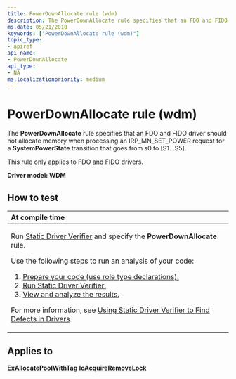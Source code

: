 ```yaml
---
title: PowerDownAllocate rule (wdm)
description: The PowerDownAllocate rule specifies that an FDO and FIDO driver should not allocate memory when processing an IRP\_MN\_SET\_POWER request for a SystemPowerState transition that goes from s0 to \ S1...S5\ .
ms.date: 05/21/2018
keywords: ["PowerDownAllocate rule (wdm)"]
topic_type:
- apiref
api_name:
- PowerDownAllocate
api_type:
- NA
ms.localizationpriority: medium
---
```


# PowerDownAllocate rule (wdm)


The **PowerDownAllocate** rule specifies that an FDO and FIDO driver should not allocate memory when processing an IRP\_MN\_SET\_POWER request for a **SystemPowerState** transition that goes from s0 to \[S1...S5\].

This rule only applies to FDO and FIDO drivers.

**Driver model: WDM**

## How to test

<table>
<colgroup>
<col width="100%" />
</colgroup>
<thead>
<tr class="header">
<th align="left">At compile time</th>
</tr>
</thead>
<tbody>
<tr class="odd">
<td align="left"><p>Run <a href="/windows-hardware/drivers/devtest/static-driver-verifier" data-raw-source="[Static Driver Verifier](./static-driver-verifier.md)">Static Driver Verifier</a> and specify the <strong>PowerDownAllocate</strong> rule.</p>
Use the following steps to run an analysis of your code:
<ol>
<li><a href="/windows-hardware/drivers/devtest/using-static-driver-verifier-to-find-defects-in-drivers#preparing-your-source-code" data-raw-source="[Prepare your code (use role type declarations).](./using-static-driver-verifier-to-find-defects-in-drivers.md#preparing-your-source-code)">Prepare your code (use role type declarations).</a></li>
<li><a href="/windows-hardware/drivers/devtest/using-static-driver-verifier-to-find-defects-in-drivers#running-static-driver-verifier" data-raw-source="[Run Static Driver Verifier.](./using-static-driver-verifier-to-find-defects-in-drivers.md#running-static-driver-verifier)">Run Static Driver Verifier.</a></li>
<li><a href="/windows-hardware/drivers/devtest/using-static-driver-verifier-to-find-defects-in-drivers#viewing-and-analyzing-the-results" data-raw-source="[View and analyze the results.](./using-static-driver-verifier-to-find-defects-in-drivers.md#viewing-and-analyzing-the-results)">View and analyze the results.</a></li>
</ol>
<p>For more information, see <a href="/windows-hardware/drivers/devtest/using-static-driver-verifier-to-find-defects-in-drivers" data-raw-source="[Using Static Driver Verifier to Find Defects in Drivers](./using-static-driver-verifier-to-find-defects-in-drivers.md)">Using Static Driver Verifier to Find Defects in Drivers</a>.</p></td>
</tr>
</tbody>
</table>

## Applies to

[**ExAllocatePoolWithTag**](/windows-hardware/drivers/ddi/wdm/nf-wdm-exallocatepoolwithtag)
[**IoAcquireRemoveLock**](/windows-hardware/drivers/ddi/wdm/nf-wdm-ioacquireremovelock)
